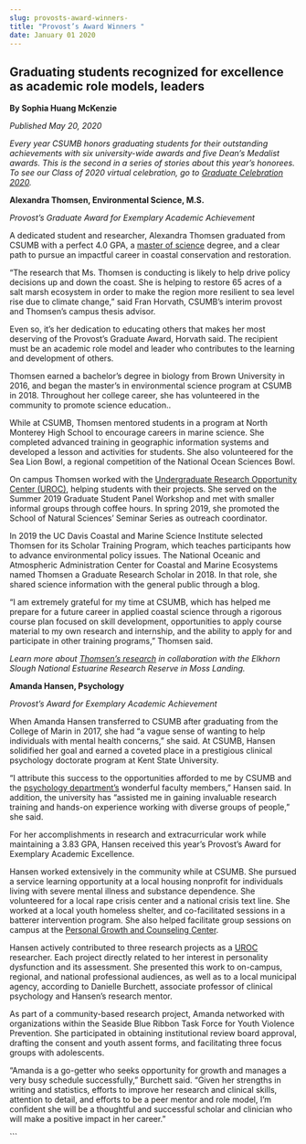 ```yaml
---
slug: provosts-award-winners-
title: "Provost’s Award Winners "
date: January 01 2020
---
```


 
<h2>
  Graduating students recognized for excellence as academic role models, leaders
</h2>
<p><b>By Sophia Huang McKenzie</b></p>
<p><i>Published May 20, 2020</i></p>
<p>
  <i
    >Every year CSUMB honors graduating students for their outstanding
    achievements with six university-wide awards and five Dean’s Medalist
    awards. This is the second in a series of stories about this year’s
    honorees. To see our Class of 2020 virtual celebration, go to </i
  ><a href="https://csumb.edu/commencement"><i>Graduate Celebration 2020</i></a
  ><i>. </i>
</p>
<p><b>Alexandra Thomsen, Environmental Science, M.S.</b></p>
<p><i>Provost’s Graduate Award for Exemplary Academic Achievement</i></p>
<p>
  <i> </i>A dedicated student and researcher, Alexandra Thomsen graduated from
  CSUMB with a perfect 4.0 GPA, a
  <a href="https://csumb.edu/environmentalscience/">master of science</a>
  degree, and a clear path to pursue an impactful career in coastal conservation
  and restoration.
</p>
<p>
  “The research that Ms. Thomsen is conducting is likely to help drive policy
  decisions up and down the coast. She is helping to restore 65 acres of a salt
  marsh ecosystem in order to make the region more resilient to sea level rise
  due to climate change,” said Fran Horvath, CSUMB’s interim provost and
  Thomsen’s campus thesis advisor.
</p>
<p>
  Even so, it’s her dedication to educating others that makes her most deserving
  of the Provost’s Graduate Award, Horvath said. The recipient must be an
  academic role model and leader who contributes to the learning and development
  of others.
</p>
<p>
  Thomsen earned a bachelor’s degree in biology from Brown University in 2016,
  and began the master’s in environmental science program at CSUMB in 2018.
  Throughout her college career, she has volunteered in the community to promote
  science education..
</p>
<p>
  While at CSUMB, Thomsen mentored students in a program at North Monterey High
  School to encourage careers in marine science. She completed advanced training
  in geographic information systems and developed a lesson and activities for
  students. She also volunteered for the Sea Lion Bowl, a regional competition
  of the National Ocean Sciences Bowl.
</p>
<p>
  On campus Thomsen worked with the
  <a href="https://csumb.edu/uroc/"
    >Undergraduate Research Opportunity Center (UROC)</a
  >, helping students with their projects. She served on the Summer 2019
  Graduate Student Panel Workshop and met with smaller informal groups through
  coffee hours. In spring 2019, she promoted the School of Natural Sciences’
  Seminar Series as outreach coordinator.
</p>
<p>
  In 2019 the UC Davis Coastal and Marine Science Institute selected Thomsen for
  its Scholar Training Program, which teaches participants how to advance
  environmental policy issues. The National Oceanic and Atmospheric
  Administration Center for Coastal and Marine Ecosystems named Thomsen a
  Graduate Research Scholar in 2018. In that role, she shared science
  information with the general public through a blog.
</p>
<p>
  “I am extremely grateful for my time at CSUMB, which has helped me prepare for
  a future career in applied coastal science through a rigorous course plan
  focused on skill development, opportunities to apply course material to my own
  research and internship, and the ability to apply for and participate in other
  training programs,” Thomsen said.
</p>
<p>
  <i>Learn more about </i
  ><a
    href="https://csumb.edu/environmentalscience/ensci-graduate-student-earns-provosts-graduate-award-exemplary-academic"
    ><i>Thomsen’s research</i></a
  ><i>
    in collaboration with the Elkhorn Slough National Estuarine Research Reserve
    in Moss Landing.</i
  >
</p>
<p><b>Amanda Hansen, Psychology</b></p>
<p><i>Provost’s Award for Exemplary Academic Achievement</i></p>
<p>
  When Amanda Hansen transferred to CSUMB after graduating from the College of
  Marin in 2017, she had “a vague sense of wanting to help individuals with
  mental health concerns,” she said. At CSUMB, Hansen solidified her goal and
  earned a coveted place in a prestigious clinical psychology doctorate program
  at Kent State University.
</p>
<p>
  “I attribute this success to the opportunities afforded to me by CSUMB and the
  <a href="https://csumb.edu/psychology/">psychology department’s</a> wonderful
  faculty members,” Hansen said. In addition, the university has “assisted me in
  gaining invaluable research training and hands-on experience working with
  diverse groups of people,” she said.
</p>
<p>
  For her accomplishments in research and extracurricular work while maintaining
  a 3.83 GPA, Hansen received this year’s Provost’s Award for Exemplary Academic
  Excellence.
</p>
<p>
  Hansen worked extensively in the community while at CSUMB. She pursued a
  service learning opportunity at a local housing nonprofit for individuals
  living with severe mental illness and substance dependence. She volunteered
  for a local rape crisis center and a national crisis text line. She worked at
  a local youth homeless shelter, and co-facilitated sessions in a batterer
  intervention program. She also helped facilitate group sessions on campus at
  the
  <a href="https://csumb.edu/pgcc/">Personal Growth and Counseling Center</a>.
</p>
<p>
  Hansen actively contributed to three research projects as a
  <a href="https://csumb.edu/uroc/">UROC</a> researcher. Each project directly
  related to her interest in personality dysfunction and its assessment. She
  presented this work to on-campus, regional, and national professional
  audiences, as well as to a local municipal agency, according to Danielle
  Burchett, associate professor of clinical psychology and Hansen’s research
  mentor.
</p>
<p>
  As part of a community-based research project, Amanda networked with
  organizations within the Seaside Blue Ribbon Task Force for Youth Violence
  Prevention. She participated in obtaining institutional review board approval,
  drafting the consent and youth assent forms, and facilitating three focus
  groups with adolescents.
</p>
<p>
  “Amanda is a go-getter who seeks opportunity for growth and manages a very
  busy schedule successfully,” Burchett said. “Given her strengths in writing
  and statistics, efforts to improve her research and clinical skills, attention
  to detail, and efforts to be a peer mentor and role model, I’m confident she
  will be a thoughtful and successful scholar and clinician who will make a
  positive impact in her career.”
</p>
```
